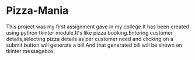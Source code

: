 # Pizza-Mania

This project was my first assignment gave in my college.It has been created using python tkinter module.It's like pizza booking.Entering customer details,selecting pizza details as per customer need and clicking on a submit button will generate a bill.And that generated bill will be shown on tkinter messagebox.
